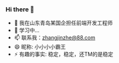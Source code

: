 ### Hi there 👋

- 🔭 我在山东青岛某国企担任前端开发工程师
- 🌱 学习中...
- 📫 联系我：zhangjinzhe@88.com
- 😄 昵称: 小小小小霸王
- ⚡ 有趣的事实: 稳定，稳定，还TM的是稳定
